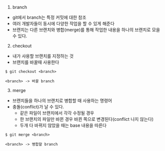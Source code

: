 1. branch

* git에서 branch는 특정 커밋에 대한 참조
* 여러 개발자들이 동시에 다양한 작업을 할 수 있게 해준다
* 브랜치는 다른 브랜치와 병합(merge)를 통해 작업한 내용을 하나의 브랜치로 모을 수 있다.

2. checkout
   
* 내가 사용할 브랜치를 지정하는 것
* 브랜치를 바꿀때 사용한다
```
$ git checkout <branch>

<branch> -> 바꿀 branch
```

3. merge

* 브랜치들을 하나의 브랜치로 병합할 때 사용하는 명령어
* 충돌(conflict)가 날 수 있다.
  * 같은 파일이 브랜치에서 각각 수정될 경우
  * 한 브랜치의 파일만 바뀐 경우 바뀐 쪽으로 변경된다(conflict 나지 않는다)
  * 두개 다 바뀌지 않았을 때는 base 내용을 따른다 
```
$ git merge <branch>

<branch> -> 병합할 branch
```

